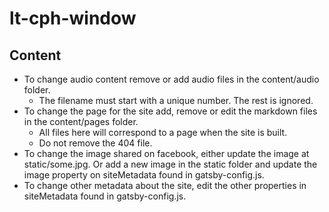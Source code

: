 # lt-cph-window

## Content
* To change audio content remove or add audio files in the content/audio folder. 
  * The filename must start with a unique number. The rest is ignored.
* To change the page for the site add, remove or edit the markdown files in the content/pages folder.
  * All files here will correspond to a page when the site is built.
  * Do not remove the 404 file.
* To change the image shared on facebook, either update the image at static/some.jpg. Or add a new image in the static folder and update the image property on siteMetadata found in gatsby-config.js.
* To change other metadata about the site, edit the other properties in siteMetadata found in gatsby-config.js.
